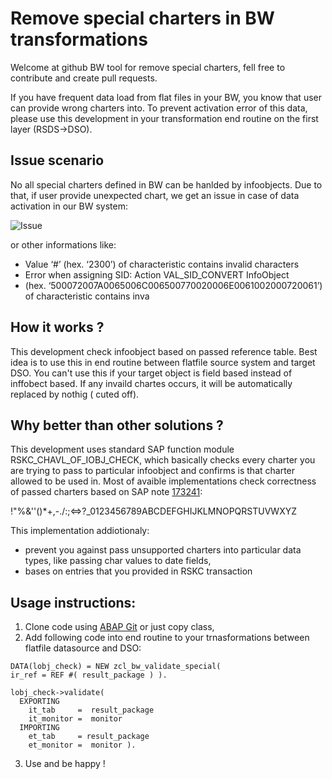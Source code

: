
# Remove special charters in BW transformations

Welcome at github BW tool for remove special charters, fell free to contribute and create pull requests.

If you have frequent data load from flat files in your BW, you know that user can provide wrong charters into. To prevent activation error of this data, please use this development in your transformation end routine on the first layer (RSDS->DSO). 

## Issue scenario

No all special charters defined in BW can be hanlded by infoobjects. Due to that, if user provide unexpected chart, we get an issue in case of data activation in our BW system:


![Issue](https://pawelwiejkut.dev/bw_remove_charters/1.png)

or other informations like:
* Value ‘#’ (hex. ‘2300’) of characteristic  contains invalid characters
* Error when assigning SID: Action VAL_SID_CONVERT InfoObject
* (hex. ‘500072007A0065006C006500770020006E0061002000720061’) of characteristic  contains inva

## How it works ?

This development check infoobject based on passed reference table. Best idea is to use this in end routine between flatfile source system and target DSO. You can't use this if your target object is field based instead of inffobect based. If any invaild chartes occurs, it will be automatically replaced by nothig ( cuted off).

## Why better than other solutions ?

This development uses standard SAP function module RSKC_CHAVL_OF_IOBJ_CHECK, which basically checks every charter you are trying to pass to particular infoobject and confirms is that charter allowed to be used in. Most of avaible implementations check correctness of passed charters based on SAP note [173241](https://launchpad.support.sap.com/#/notes/173241):

!"%&''()*+,-./:;<=>?_0123456789ABCDEFGHIJKLMNOPQRSTUVWXYZ

This implementation addiotionaly:

* prevent you against pass unsupported charters into particular data types, like passing char values to date fields,
* bases on entries that you provided in RSKC transaction

## Usage instructions:

1. Clone code using [ABAP Git](https://github.com/larshp/abapGit) or just copy class,
2. Add following code into end routine to your trnasformations between flatfile datasource and DSO:

```ABAP
DATA(lobj_check) = NEW zcl_bw_validate_special(
ir_ref = REF #( result_package ) ).

lobj_check->validate(
  EXPORTING
    it_tab     =  result_package
    it_monitor =  monitor
  IMPORTING
    et_tab     = result_package
    et_monitor =  monitor ).
```

3. Use and be happy !
